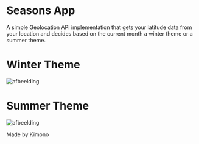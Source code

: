 # Seasons App

A simple Geolocation API implementation that gets your latitude data from your location and decides based on the current month a winter theme or a summer theme.

# Winter Theme
![afbeelding](https://user-images.githubusercontent.com/34915099/163505133-c06f20ac-3617-4571-a68c-305525afddc1.png)


# Summer Theme
![afbeelding](https://user-images.githubusercontent.com/34915099/163505039-c7809677-00d6-4516-b052-9f7e77bd1839.png)

Made by Kimono
